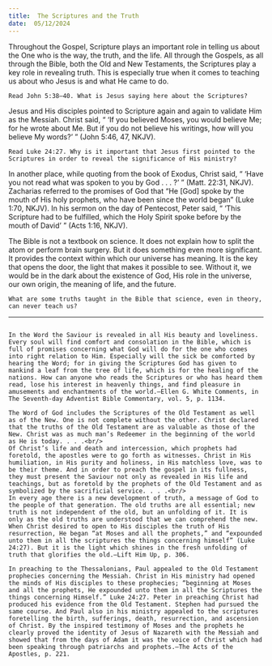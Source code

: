 ```yaml
---
title:  The Scriptures and the Truth
date:  05/12/2024
---
```


Throughout the Gospel, Scripture plays an important role in telling us about the One who is the way, the truth, and the life. All through the Gospels, as all through the Bible, both the Old and New Testaments, the Scriptures play a key role in revealing truth. This is especially true when it comes to teaching us about who Jesus is and what He came to do.

`Read John 5:38–40. What is Jesus saying here about the Scriptures?`

Jesus and His disciples pointed to Scripture again and again to validate Him as the Messiah. Christ said, “ ‘If you believed Moses, you would believe Me; for he wrote about Me. But if you do not believe his writings, how will you believe My words?’ ” (John 5:46, 47, NKJV).

`Read Luke 24:27. Why is it important that Jesus first pointed to the Scriptures in order to reveal the significance of His ministry?`

In another place, while quoting from the book of Exodus, Christ said, “ ‘Have you not read what was spoken to you by God . . . ?’ ” (Matt. 22:31, NKJV). Zacharias referred to the promises of God that “He [God] spoke by the mouth of His holy prophets, who have been since the world began” (Luke 1:70, NKJV). In his sermon on the day of Pentecost, Peter said, “ ‘This Scripture had to be fulfilled, which the Holy Spirit spoke before by the mouth of David’ ” (Acts 1:16, NKJV).

The Bible is not a textbook on science. It does not explain how to split the atom or perform brain surgery. But it does something even more significant. It provides the context within which our universe has meaning. It is the key that opens the door, the light that makes it possible to see. Without it, we would be in the dark about the existence of God, His role in the universe, our own origin, the meaning of life, and the future.

`What are some truths taught in the Bible that science, even in theory, can never teach us?`

---

```=Additional Reading: Selected Quotes from Ellen G. White

In the Word the Saviour is revealed in all His beauty and loveliness. Every soul will find comfort and consolation in the Bible, which is full of promises concerning what God will do for the one who comes into right relation to Him. Especially will the sick be comforted by hearing the Word; for in giving the Scriptures God has given to mankind a leaf from the tree of life, which is for the healing of the nations. How can anyone who reads the Scriptures or who has heard them read, lose his interest in heavenly things, and find pleasure in amusements and enchantments of the world.—Ellen G. White Comments, in The Seventh-day Adventist Bible Commentary, vol. 5, p. 1134.

The Word of God includes the Scriptures of the Old Testament as well as of the New. One is not complete without the other. Christ declared that the truths of the Old Testament are as valuable as those of the New. Christ was as much man’s Redeemer in the beginning of the world as He is today. . . .<br/>
Of Christ’s life and death and intercession, which prophets had foretold, the apostles were to go forth as witnesses. Christ in His humiliation, in His purity and holiness, in His matchless love, was to be their theme. And in order to preach the gospel in its fullness, they must present the Saviour not only as revealed in His life and teachings, but as foretold by the prophets of the Old Testament and as symbolized by the sacrificial service. . . .<br/>
In every age there is a new development of truth, a message of God to the people of that generation. The old truths are all es­sential; new truth is not independent of the old, but an unfolding of it. It is only as the old truths are understood that we can comprehend the new. When Christ desired to open to His disciples the truth of His resurrection, He began “at Moses and all the prophets,” and “expounded unto them in all the scriptures the things concerning himself” (Luke 24:27). But it is the light which shines in the fresh unfolding of truth that glorifies the old.—Lift Him Up, p. 306.

In preaching to the Thessalonians, Paul appealed to the Old Testament prophecies concerning the Messiah. Christ in His ministry had opened the minds of His disciples to these prophecies; “beginning at Moses and all the prophets, He expounded unto them in all the Scriptures the things concerning Himself.” Luke 24:27. Peter in preaching Christ had produced his evidence from the Old Testament. Stephen had pursued the same course. And Paul also in his ministry appealed to the scriptures foretelling the birth, sufferings, death, resurrection, and ascension of Christ. By the inspired testimony of Moses and the prophets he clearly proved the identity of Jesus of Nazareth with the Messiah and showed that from the days of Adam it was the voice of Christ which had been speaking through patriarchs and prophets.—The Acts of the Apostles, p. 221.
```